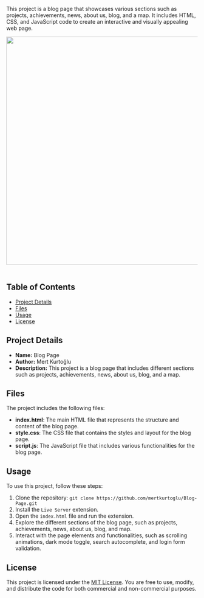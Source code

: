 This project is a blog page that showcases various sections such as projects, achievements, news, about us, blog, and a map. It includes HTML, CSS, and JavaScript code to create an interactive and visually appealing web page.

<img src="img\blog.gif" width="600px" ><br></br>

## Table of Contents

- [Project Details](#project-details)
- [Files](#files)
- [Usage](#usage)
- [License](#license)

## Project Details

- **Name:** Blog Page
- **Author:** Mert Kurtoğlu
- **Description:** This project is a blog page that includes different sections such as projects, achievements, news, about us, blog, and a map.

## Files

The project includes the following files:

- **index.html**: The main HTML file that represents the structure and content of the blog page.
- **style.css**: The CSS file that contains the styles and layout for the blog page.
- **script.js**: The JavaScript file that includes various functionalities for the blog page.

## Usage

To use this project, follow these steps:

1. Clone the repository: `git clone https://github.com/mertkurtoglu/Blog-Page.git`
2. Install the `Live Server` extension.
3. Open the `index.html` file and run the extension.
4. Explore the different sections of the blog page, such as projects, achievements, news, about us, blog, and map.
5. Interact with the page elements and functionalities, such as scrolling animations, dark mode toggle, search autocomplete, and login form validation.

## License

This project is licensed under the [MIT License](LICENSE). You are free to use, modify, and distribute the code for both commercial and non-commercial purposes.
